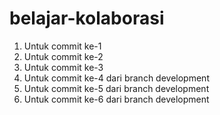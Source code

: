 # belajar-kolaborasi

1. Untuk commit ke-1
2. Untuk commit ke-2
3. Untuk commit ke-3
4. Untuk commit ke-4 dari branch development
5. Untuk commit ke-5 dari branch development
6. Untuk commit ke-6 dari branch development
